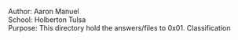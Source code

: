 Author: Aaron Manuel<br/>
School: Holberton Tulsa<br/>
Purpose: This directory hold the answers/files to 0x01. Classification<br/>
